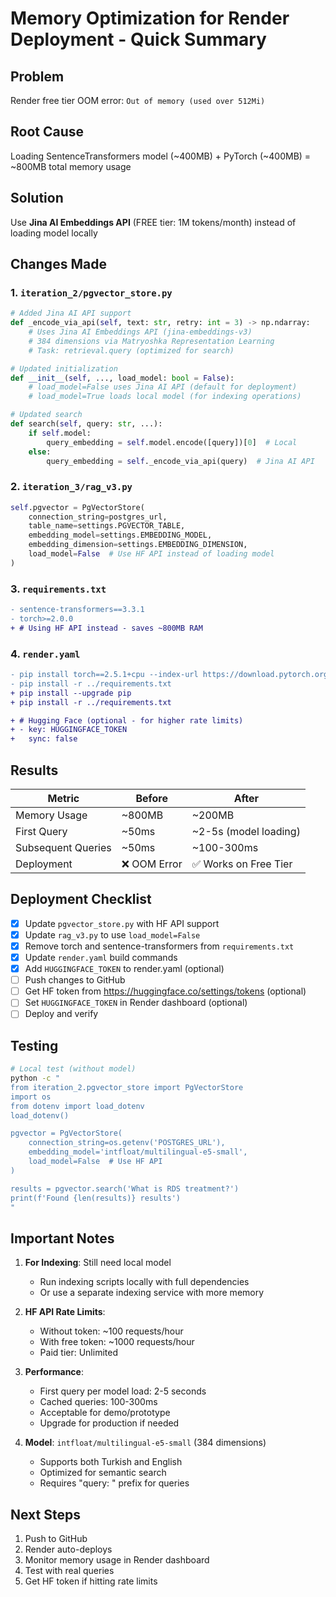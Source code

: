 # Memory Optimization for Render Deployment - Quick Summary

## Problem
Render free tier OOM error: `Out of memory (used over 512Mi)`

## Root Cause
Loading SentenceTransformers model (~400MB) + PyTorch (~400MB) = ~800MB total memory usage

## Solution
Use **Jina AI Embeddings API** (FREE tier: 1M tokens/month) instead of loading model locally

## Changes Made

### 1. `iteration_2/pgvector_store.py`
```python
# Added Jina AI API support
def _encode_via_api(self, text: str, retry: int = 3) -> np.ndarray:
    # Uses Jina AI Embeddings API (jina-embeddings-v3)
    # 384 dimensions via Matryoshka Representation Learning
    # Task: retrieval.query (optimized for search)

# Updated initialization
def __init__(self, ..., load_model: bool = False):
    # load_model=False uses Jina AI API (default for deployment)
    # load_model=True loads local model (for indexing operations)

# Updated search
def search(self, query: str, ...):
    if self.model:
        query_embedding = self.model.encode([query])[0]  # Local
    else:
        query_embedding = self._encode_via_api(query)  # Jina AI API
```

### 2. `iteration_3/rag_v3.py`
```python
self.pgvector = PgVectorStore(
    connection_string=postgres_url,
    table_name=settings.PGVECTOR_TABLE,
    embedding_model=settings.EMBEDDING_MODEL,
    embedding_dimension=settings.EMBEDDING_DIMENSION,
    load_model=False  # Use HF API instead of loading model
)
```

### 3. `requirements.txt`
```diff
- sentence-transformers==3.3.1
- torch>=2.0.0
+ # Using HF API instead - saves ~800MB RAM
```

### 4. `render.yaml`
```diff
- pip install torch==2.5.1+cpu --index-url https://download.pytorch.org/whl/cpu
- pip install -r ../requirements.txt
+ pip install --upgrade pip
+ pip install -r ../requirements.txt

+ # Hugging Face (optional - for higher rate limits)
+ - key: HUGGINGFACE_TOKEN
+   sync: false
```

## Results

| Metric | Before | After |
|--------|--------|-------|
| Memory Usage | ~800MB | ~200MB |
| First Query | ~50ms | ~2-5s (model loading) |
| Subsequent Queries | ~50ms | ~100-300ms |
| Deployment | ❌ OOM Error | ✅ Works on Free Tier |

## Deployment Checklist

- [x] Update `pgvector_store.py` with HF API support
- [x] Update `rag_v3.py` to use `load_model=False`
- [x] Remove torch and sentence-transformers from `requirements.txt`
- [x] Update `render.yaml` build commands
- [x] Add `HUGGINGFACE_TOKEN` to render.yaml (optional)
- [ ] Push changes to GitHub
- [ ] Get HF token from https://huggingface.co/settings/tokens (optional)
- [ ] Set `HUGGINGFACE_TOKEN` in Render dashboard (optional)
- [ ] Deploy and verify

## Testing

```bash
# Local test (without model)
python -c "
from iteration_2.pgvector_store import PgVectorStore
import os
from dotenv import load_dotenv
load_dotenv()

pgvector = PgVectorStore(
    connection_string=os.getenv('POSTGRES_URL'),
    embedding_model='intfloat/multilingual-e5-small',
    load_model=False  # Use HF API
)

results = pgvector.search('What is RDS treatment?')
print(f'Found {len(results)} results')
"
```

## Important Notes

1. **For Indexing**: Still need local model
   - Run indexing scripts locally with full dependencies
   - Or use a separate indexing service with more memory

2. **HF API Rate Limits**:
   - Without token: ~100 requests/hour
   - With free token: ~1000 requests/hour
   - Paid tier: Unlimited

3. **Performance**:
   - First query per model load: 2-5 seconds
   - Cached queries: 100-300ms
   - Acceptable for demo/prototype
   - Upgrade for production if needed

4. **Model**: `intfloat/multilingual-e5-small` (384 dimensions)
   - Supports both Turkish and English
   - Optimized for semantic search
   - Requires "query: " prefix for queries

## Next Steps

1. Push to GitHub
2. Render auto-deploys
3. Monitor memory usage in Render dashboard
4. Test with real queries
5. Get HF token if hitting rate limits
